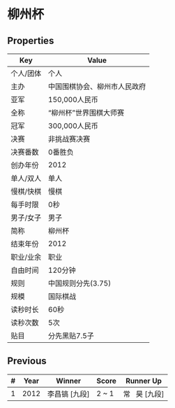 # 柳州杯

## Properties

| Key | Value |
| --- | ----- |
| 个人/团体 | 个人 |
| 主办 | 中国围棋协会、柳州市人民政府 |
| 亚军 | 150,000人民币 |
| 全称 | “柳州杯”世界围棋大师赛 |
| 冠军 | 300,000人民币 |
| 决赛 | 非挑战赛决赛 |
| 决赛番数 | 0番胜负 |
| 创办年份 | 2012 |
| 单人/双人 | 单人 |
| 慢棋/快棋 | 慢棋 |
| 每手时限 | 0秒 |
| 男子/女子 | 男子 |
| 简称 | 柳州杯 |
| 结束年份 | 2012 |
| 职业/业余 | 职业 |
| 自由时间 | 120分钟 |
| 规则 | 中国规则分先(3.75) |
| 规模 | 国际棋战 |
| 读秒时长 | 60秒 |
| 读秒次数 | 5次 |
| 贴目 | 分先黑贴7.5子 |

## Previous

| # | Year | Winner | Score | Runner Up |
| --- | --- | --- | --- | --- |
| 1 | 2012 | 李昌镐 [九段] | 2 ~ 1 | 常   昊 [九段] |

